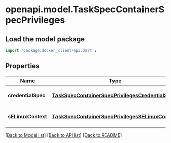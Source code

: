 # openapi.model.TaskSpecContainerSpecPrivileges

## Load the model package
```dart
import 'package:docker_client/api.dart';
```

## Properties
Name | Type | Description | Notes
------------ | ------------- | ------------- | -------------
**credentialSpec** | [**TaskSpecContainerSpecPrivilegesCredentialSpec**](TaskSpecContainerSpecPrivilegesCredentialSpec.md) |  | [optional] [default to null]
**sELinuxContext** | [**TaskSpecContainerSpecPrivilegesSELinuxContext**](TaskSpecContainerSpecPrivilegesSELinuxContext.md) |  | [optional] [default to null]

[[Back to Model list]](../README.md#documentation-for-models) [[Back to API list]](../README.md#documentation-for-api-endpoints) [[Back to README]](../README.md)


